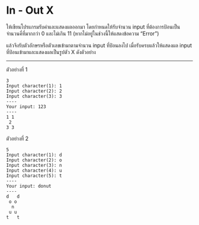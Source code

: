 # In - Out X
ให้เขียนโปรแกรมรับค่าและแสดงผลออกมา โดยกำหนดให้รับจำนวน input ที่ต้องการป้อนเป็นจำนวนคี่ที่มากกว่า 0 และไม่เกิน 11 (หากไม่อยู่ในช่วงนี้ให้แสดงข้อความ “Error”)

แล้วจึงรับตัวอักษรหรือตัวเลขเข้ามาตามจำนวน input ที่ป้อนลงไป เมื่อรับครบแล้วให้แสดงผล input ที่ป้อนเข้ามาและแสดงผลเป็นรูปตัว X ดังตัวอย่าง

---
ตัวอย่างที่ 1
```
3
Input character(1): 1
Input character(2): 2
Input character(3): 3
----
Your input: 123
----
1 1
 2
3 3
```

ตัวอย่างที่ 2
```
5
Input character(1): d
Input character(2): o
Input character(3): n
Input character(4): u
Input character(5): t
----
Your input: donut
----
d   d
 o o
  n
 u u
t   t
```
